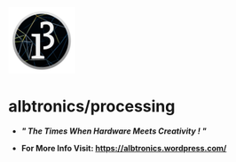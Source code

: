 <img src="Images/processing%20logo.png" width="120">

# albtronics/processing

- ***" The Times When Hardware Meets Creativity ! "***

- **For More Info Visit: https://albtronics.wordpress.com/**
